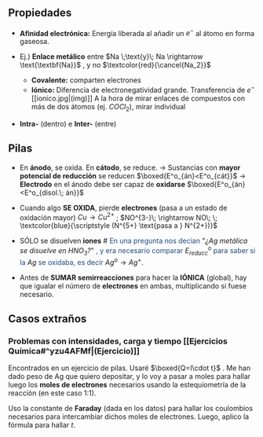 
## Propiedades

- **Afinidad electrónica:** Energía liberada al añadir un $e^-$ al átomo en forma gaseosa.

- Ej.) **Enlace metálico** entre $Na \;\text{y}\; Na \rightarrow \text{\textbf{Na}}$ , y no $\textcolor{red}{\cancel{Na_2}}$
	- **Covalente:** comparten electrones
	- **Iónico:** Diferencia de electronegatividad grande. Transferencia de $e^-$ [[ionico.jpg|(img)]]
	A la hora de mirar enlaces de compuestos con más de dos átomos (ej. $COCl_2$), mirar individual

- **Intra-** (dentro) e **Inter-** (entre)
## Pilas

- En **ánodo**, se oxida. En **cátodo**, se reduce.
	-> Sustancias con **mayor potencial de reducción** se reducen $\boxed{E^o_{án}<E^o_{cát}}$
	-> **Electrodo** en el ánodo debe ser capaz de **oxidarse** $\boxed{E^o_{án}<E^o_{disol.\; án}}$
	
- Cuando algo **SE OXIDA**, pierde **electrones** (pasa a un estado de oxidación mayor)
	$Cu\rightarrow Cu^{2+}$ ; $NO^{3-}\; \rightarrow NO\; \; \textcolor{blue}{\scriptstyle (N^{5+} \text{pasa a } N^{2+})}$
	
- SÓLO se disuelven **iones**
	\# <font color="#1f497d">En una pregunta nos decían</font> "*¿$Ag$ metálica se disuelve en $HNO_3$?*" <font color="#1f497d">, y era necesario comparar </font> $E^o_{reducc}$ <font color="#1f497d">para saber si la</font> $Ag$ <font color="#1f497d">se oxidaba, es decir</font> $Ag^o\rightarrow Ag^+$.
	
- Antes de **SUMAR semirreacciones**  para hacer la **IÓNICA** (global), hay que igualar el número de **electrones** en ambas, multiplicando si fuese necesario.

## Casos extraños

### Problemas con intensidades, carga y tiempo [[Ejercicios Química#^yzu4AFMf|(Ejercicio)]]

Encontrados en un ejercicio de pilas. Usaré $\boxed{Q=I\cdot t}$ . Me han dado peso de Ag que quiero depositar, y lo voy a pasar a moles para hallar luego los **moles de electrones** necesarios usando la estequiometría de la reacción (en este caso 1:1).

Uso la constante de **Faraday** (dada en los datos) para hallar los coulombios necesarios para intercambiar dichos moles de electrones. Luego, aplico la fórmula para hallar *t*.